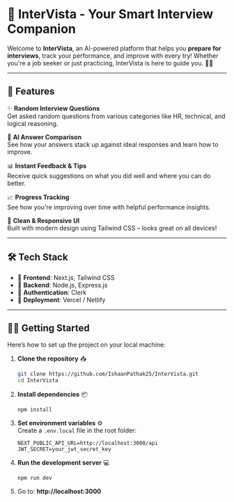# 🎯 InterVista - Your Smart Interview Companion

Welcome to **InterVista**, an AI-powered platform that helps you **prepare for interviews**, track your performance, and improve with every try! Whether you're a job seeker or just practicing, InterVista is here to guide you. 💼🧠

---

## 🚀 Features

✨ **Random Interview Questions**  
Get asked random questions from various categories like HR, technical, and logical reasoning.

🤖 **AI Answer Comparison**  
See how your answers stack up against ideal responses and learn how to improve.

📊 **Instant Feedback & Tips**  
Receive quick suggestions on what you did well and where you can do better.

📈 **Progress Tracking**  
See how you're improving over time with helpful performance insights.

🎨 **Clean & Responsive UI**  
Built with modern design using Tailwind CSS – looks great on all devices!

---

## 🛠️ Tech Stack

- 🧩 **Frontend**: Next.js, Tailwind CSS
- 🔧 **Backend**: Node.js, Express.js
- 🔐 **Authentication**: Clerk
- 🚀 **Deployment**: Vercel / Netlify

---

## 🧑‍💻 Getting Started

Here’s how to set up the project on your local machine:

1. **Clone the repository** 📥
   ```bash
   git clone https://github.com/IshaanPathak25/InterVista.git
   cd InterVista
2. **Install dependencies** 📦
   ```bash
   npm install
3. **Set environment variables** ⚙️  
   Create a `.env.local` file in the root folder:
   ```env
   NEXT_PUBLIC_API_URL=http://localhost:3000/api
   JWT_SECRET=your_jwt_secret_key
5. **Run the development server** 💻
   ```bash
   npm run dev
6. Go to: **http://localhost:3000**
